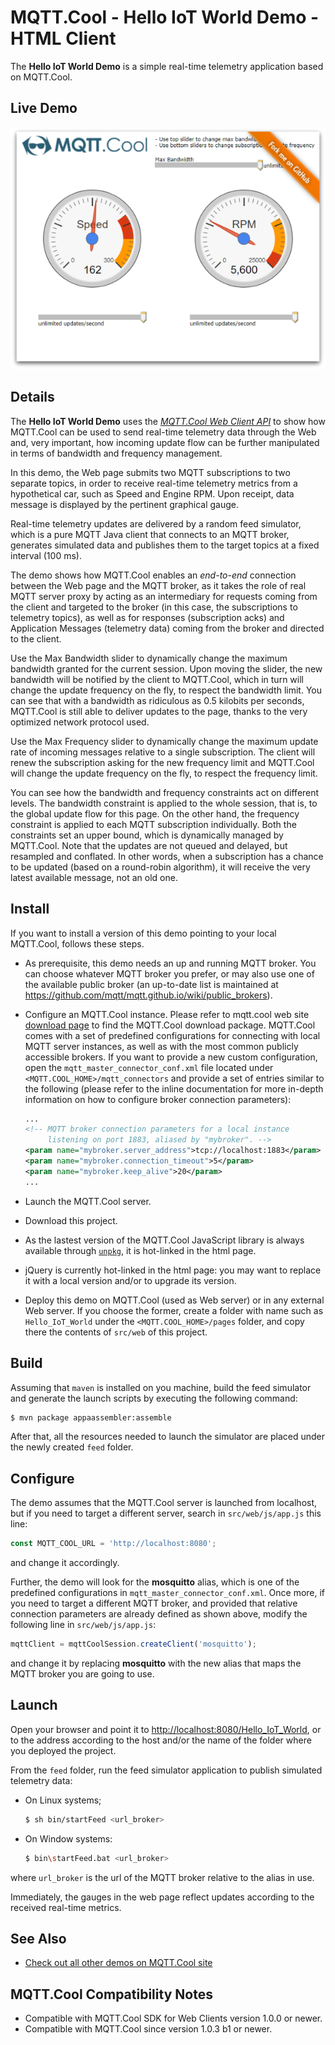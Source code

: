 # MQTT.Cool - Hello IoT World Demo - HTML Client

The **Hello IoT World Demo** is a simple real-time telemetry application based
on MQTT.Cool.

## Live Demo

[![Live Demo](screen-large.png)](https://demos.mqtt.cool/hello-iot-world/index.html)


## Details

The **Hello IoT World Demo** uses the
*[MQTT.Cool Web Client API](https://mqtt.cool/docs/web-client-sdk/api/index.html)*
to show how MQTT.Cool can be used to send real-time telemetry data through the
Web and, very important, how incoming update flow can be further manipulated in
terms of bandwidth and frequency management.

In this demo, the Web page submits two MQTT subscriptions to two separate
topics, in order to receive real-time telemetry metrics from a hypothetical car,
such as Speed and Engine RPM. Upon receipt, data message is displayed by the
pertinent graphical gauge.

Real-time telemetry updates are delivered by a random feed simulator, which is a
pure MQTT Java client that connects to an MQTT broker, generates simulated
data and publishes them to the target topics at a fixed interval (100 ms).

The demo shows how MQTT.Cool enables an *end-to-end* connection between the Web
page and the MQTT broker, as it takes the role of real MQTT server proxy by
acting as an intermediary for requests coming from the client and targeted to
the broker (in this case, the subscriptions to telemetry topics), as well as
for responses (subscription acks) and Application Messages (telemetry data)
coming from the broker and directed to the client.

Use the Max Bandwidth slider to dynamically change the maximum bandwidth granted
for the current session. Upon moving the slider, the new bandwidth will be
notified by the client to MQTT.Cool, which in turn will change the update
frequency on the fly, to respect the bandwidth limit. You can see that with a
bandwidth as ridiculous as 0.5 kilobits per seconds, MQTT.Cool is still able to
deliver updates to the page, thanks to the very optimized network protocol used.

Use the Max Frequency slider to dynamically change the maximum update rate of
incoming messages relative to a single subscription. The client will renew the
subscription asking for the new frequency limit and MQTT.Cool will change the
update frequency on the fly, to respect the frequency limit.

You can see how the bandwidth and frequency constraints act on different levels.
The bandwidth constraint is applied to the whole session, that is, to the global
update flow for this page. On the other hand, the frequency constraint is
applied to each MQTT subscription individually. Both the constraints set an
upper bound, which is dynamically managed by MQTT.Cool. Note that the updates
are not queued and delayed, but resampled and conflated. In other words, when a
subscription has a chance to be updated (based on a round-robin algorithm), it
will receive the very latest available message, not an old one.

## Install

If you want to install a version of this demo pointing to your local MQTT.Cool,
follows these steps.

* As prerequisite, this demo needs an up and running MQTT broker. You can choose
whatever MQTT broker you prefer, or may also use one of the available public
broker (an up-to-date list is maintained at
https://github.com/mqtt/mqtt.github.io/wiki/public_brokers).
* Configure an MQTT.Cool instance. Please refer to mqtt.cool web site
[download page](https://mqtt.cool/download/latest-server) to find the MQTT.Cool
download package. MQTT.Cool comes with a set of predefined configurations for
connecting with local MQTT server instances, as well as with the most common
publicly accessible brokers. If you want to provide a new custom configuration,
open the `mqtt_master_connector_conf.xml` file located under
`<MQTT.COOL_HOME>/mqtt_connectors` and provide a set of entries similar to the
following (please refer to the inline documentation for more in-depth
information on how to configure broker connection parameters):

  ```xml
  ...
  <!-- MQTT broker connection parameters for a local instance
       listening on port 1883, aliased by "mybroker". -->
  <param name="mybroker.server_address">tcp://localhost:1883</param>
  <param name="mybroker.connection_timeout">5</param>
  <param name="mybroker.keep_alive">20</param>
  ...
  ```

* Launch the MQTT.Cool server.
* Download this project.
* As the lastest version of the MQTT.Cool JavaScript library is always available
through [`unpkg`](https://unpkg.com/#/), it is hot-linked in the html page.
* jQuery is currently hot-linked in the html page: you may want to replace it
with a local version and/or to upgrade its version.
* Deploy this demo on MQTT.Cool (used as Web server) or in any external Web
server. If you choose the former, create a folder with name such as
`Hello_IoT_World` under the `<MQTT.COOL_HOME>/pages` folder, and copy there the
contents of `src/web` of this project.

## Build

Assuming that `maven` is installed on you machine, build the feed simulator and
generate the launch scripts by executing the following command:

```sh
$ mvn package appaassembler:assemble
```

After that, all the resources needed to launch the simulator are placed under
the newly created `feed` folder.

## Configure

The demo assumes that the MQTT.Cool server is launched from localhost, but if
you need to target a different server, search in `src/web/js/app.js` this
line:

```js
const MQTT_COOL_URL = 'http://localhost:8080';
```

and change it accordingly.

Further, the demo will look for the **mosquitto** alias, which is one of the
predefined configurations in `mqtt_master_connector_conf.xml`. Once more, if you
need to target a different MQTT broker, and provided that relative connection
parameters are already defined as shown above, modify the following line in
`src/web/js/app.js`:

```js
mqttClient = mqttCoolSession.createClient('mosquitto');
```

and change it by replacing **mosquitto** with the new alias that maps the MQTT
broker you are going to use.

## Launch

Open your browser and point it to
[http://localhost:8080/Hello_IoT_World](http://localhost:8080/Hello_IoT_World),
or to the address according to the host and/or the name of the folder where you
deployed the project.

From the `feed` folder, run the feed simulator application to publish simulated
telemetry data:

* On Linux systems;

  ```sh
  $ sh bin/startFeed <url_broker>
  ```

* On Window systems:

  ```sh
  $ bin\startFeed.bat <url_broker>
  ```

where `url_broker` is the url of the MQTT broker relative to the alias in use.

Immediately, the gauges in the web page reflect updates according to the
received real-time metrics.

## See Also

* [Check out all other demos on MQTT.Cool site](https://mqtt.cool/demos)

## MQTT.Cool Compatibility Notes

* Compatible with MQTT.Cool SDK for Web Clients version 1.0.0 or newer.
* Compatible with MQTT.Cool since version 1.0.3 b1 or newer.
